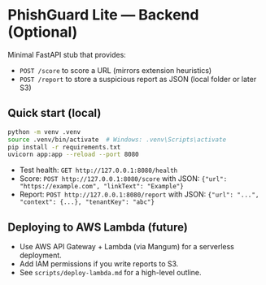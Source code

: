 # PhishGuard Lite — Backend (Optional)

Minimal FastAPI stub that provides:
- `POST /score` to score a URL (mirrors extension heuristics)
- `POST /report` to store a suspicious report as JSON (local folder or later S3)

## Quick start (local)
```bash
python -m venv .venv
source .venv/bin/activate  # Windows: .venv\Scripts\activate
pip install -r requirements.txt
uvicorn app:app --reload --port 8080
```

- Test health: `GET http://127.0.0.1:8080/health`
- Score: `POST http://127.0.0.1:8080/score` with JSON: `{"url": "https://example.com", "linkText": "Example"}`
- Report: `POST http://127.0.0.1:8080/report` with JSON: `{"url": "...", "context": {...}, "tenantKey": "abc"}`

## Deploying to AWS Lambda (future)
- Use AWS API Gateway + Lambda (via Mangum) for a serverless deployment.
- Add IAM permissions if you write reports to S3.
- See `scripts/deploy-lambda.md` for a high-level outline.